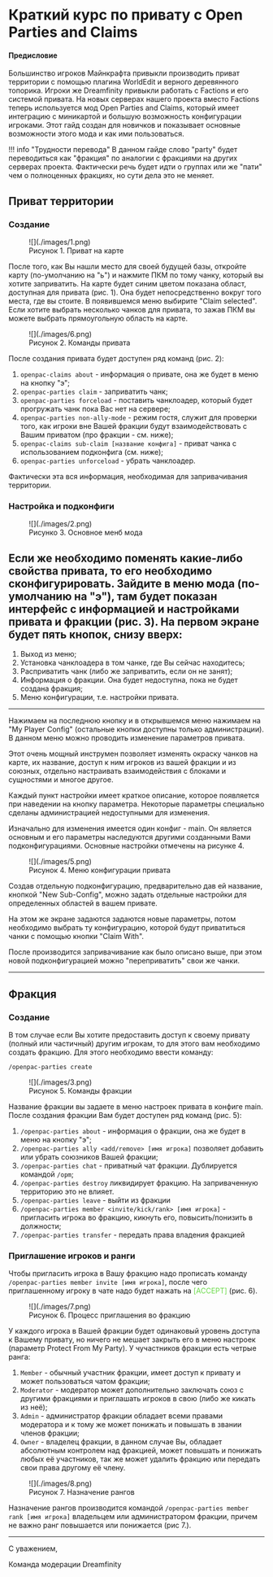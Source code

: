 # Краткий курс по привату c Open Parties and Claims

#### Предисловие

Большинство игроков Майнкрафта привыкли производить приват территории с помощью плагина WorldEdit и верного деревянного топорика. Игроки же Dreamfinity привыкли работать с Factions и его системой привата.
На новых серверах нашего проекта вместо Factions теперь используется мод Open Parties and Claims, который имеет интеграцию с миникартой и большую возможность конфигурации игроками.
Этот гайд создан для новичков и показывает основные возможности этого мода и как ими пользоваться.

!!! info "Трудности перевода"
	В данном гайде слово "party" будет переводиться как "фракция" по аналогии с фракциями на других серверах проекта.
	Фактически речь будет идти о группах или же "пати" чем о полноценных фракциях, но сути дела это не меняет.

## Приват территории

### Создание

<figure markdown="span">
![](./images/1.png)
<figcaption>Рисунок 1. Приват на карте</figcaption>
</figure>

После того, как Вы нашли место для своей будущей базы, откройте карту (по-умолчанию на "ь") и нажмите ПКМ по тому чанку, который вы хотите заприватить. На карте будет синим цветом показана област, доступная для привата (рис. 1).
Она будет непосредственно вокруг того места, где вы стоите. В появившемся меню выбирите "Claim selected". Если хотите выбрать несколько чанков для привата, то зажав ПКМ вы можете выбрать прямоугольную область на карте.

<figure markdown="span">
![](./images/6.png)
<figcaption>Рисунок 2. Команды привата</figcaption>
</figure>

После создания привата будет доступен ряд команд (рис. 2):

 1. `openpac-claims about` - информация о привате, она же будет в меню на кнопку "э";
 2. `openpac-parties claim` - заприватить чанк;
 3. `openpac-parties forceload` - поставить чанклоадер, который будет прогружать чанк пока Вас нет на сервере;
 4. `openpac-parties non-ally-mode` - режим гостя, служит для проверки того, как игроки вне Вашей фракции будут взаимодействовать с Вашим приватом (про фракции - см. ниже);
 5. `openpac-claims sub-claim [название конфига]` -  приват чанка с использованием подконфига (см. ниже);
 6. `openpac-parties unforceload` - убрать чанклоадер.

Фактически эта вся информация, необходимая для запривачивания территории. 

### Настройка и подконфиги

<figure markdown="span">
![](./images/2.png)
<figcaption>Рисунко 3. Основное менб мода</figcaption>
</figure>

Если же необходимо поменять какие-либо свойства привата, то его необходимо сконфигурировать. Зайдите в меню мода (по-умолчанию на "э"), там будет показан интерфейс с информацией и настройками привата и фракции (рис. 3).
На первом экране будет пять кнопок, снизу вверх:
---
 1. Выход из меню;
 2. Установка чанклоадера в том чанке, где Вы сейчас находитесь;
 3. Расприватить чанк (либо же заприватить, если он не занят);
 4. Информация о фракции. Она будет недоступна, пока не будет создана фракция;
 5. Меню конфигурации, т.е. настройки привата.
---
Нажимаем на последнюю кнопку и в открывшемся меню нажимаем на "My Player Config" (остальные кнопки доступны только администрации).
В данном меню можно проводить изменение параметров привата.

Этот очень мощный инструмен позволяет изменять окраску чанков на карте, их название, доступ к ним игроков из вашей фракции и из союзных, отдельно настраивать взаимодействия с блоками и сущностями и многое другое.

Каждый пункт настройки имеет краткое описание, которое появляется при наведении на кнопку параметра. Некоторые параметры специально сделаны администрацией недоступными для изменения.

Изначально для изменения имеется один конфиг - main. Он является основным и его параметры наследуются другими созданными Вами подконфигурациями. Основные настройки отмечены на рисунке 4.

<figure markdown="span">
![](./images/5.png)
<figcaption>Рисунок 4. Меню конфигурации привата</figcaption>
</figure>

Создав отдельную подконфигурацию, предварительно дав ей название, кнопкой "New Sub-Config", можно задать отдельные настройки для определенных областей в вашем привате.

На этом же экране задаются задаются новые параметры, потом необходимо выбрать ту конфигурацию, которой будут приватиться чанки с помощью кнопки "Claim With".

После производится запривачивание как было описано выше, при этом новой подконфигурацией можно "переприватить" свои же чанки.

---

## Фракция

### Создание

В том случае если Вы хотите предоставить доступ к своему привату (полный или частичный) другим игрокам, то для этого вам необходимо создать фракцию.
Для этого необходимо ввести команду:

```
/openpac-parties create
```

<figure markdown="span">
![](./images/3.png)
<figcaption>Рисунок 5. Команды фракции</figcaption>
</figure>

Название фракции вы задаете в меню настроек привата в конфиге main. После создания фракции Вам будет доступен ряд команд (рис. 5):

 1. `/openpac-parties about` - информация о фракции, она же будет в меню на кнопку "э";
 2. `/openpac-parties ally <add/remove> [имя игрока]` позволяет добавить или убрать союзников Вашей фракции;
 3. `/openpac-parties chat` - приватный чат фракции. Дублируется командой `/opm`;
 4. `/openpac-parties destroy` ликвидирует фракцию. На заприваченную территорию это не влияет.
 5. `/openpac-parties leave` - выйти из фракции
 6. `/openpac-parties member <invite/kick/rank> [имя игрока]` - пригласить игрока во фракцию, кикнуть его, повысить/понизить в должности;
 7. `/openpac-parties transfer` - передать права владения фракцией
 
### Приглашение игроков и ранги
 
 Чтобы пригласить игрока в Вашу фракцию надо прописать команду `/openpac-parties member invite [имя игрока]`, после чего приглашенному игроку в чате надо будет нажать на <font color="#6ADB49">[ACCEPT]</font> (рис. 6).

<figure markdown="span">
![](./images/7.png)
<figcaption>Рисунок 6. Процесс приглашения во фракцию</figcaption>
</figure>

 У каждого игрока в Вашей фракции будет одинаковый уровень доступа к Вашему привату, но ничего не мешает закрыть его в меню настроек (параметр Protect From My Party).
 У чучастников фракции есть четрые ранга:
 
 1. `Member` - обычный участник фракции, имеет доступ к привату и может пользоваться чатом фракции;
 2. `Moderator` - модератор может дополнительно заключать союз с другими фракциями и приглашать игроков в свою (либо же кикать из неё);
 3. `Admin` - администратор фракции обладает всеми правами модератора и к тому же может понижать и повышать в звании членов фракции;
 4. `Owner` - владелец фракции, в данном случае Вы, обладает абсолютным контролем над фракцией, может повышать и понижать любых её участников, так же может удалить фракцию или передать свои права другому её члену.
  
<figure markdown="span">  
![](./images/8.png) 
<figcaption>Рисунок 7. Назначение рангов</figcaption>
</figure>

Назначение рангов производится командой `/openpac-parties member rank [имя игрока]` владельцем или администратором фракции, причем не важно ранг повышается или понижается (рис 7.).

---

С уважением,

Команда модерации Dreamfinity